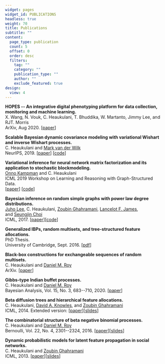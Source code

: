```yaml
---
widget: pages
widget_id: PUBLICATIONS
headless: true
weight: 70
title: Publications
subtitle: ""
content:
  page_type: publication
  count: 5
  offset: 0
  order: desc
  filters:
    tag: ""
    category: ""
    publication_type: ""
    author: ""
    exclude_featured: true
design:
  view: 4
---
```

**HOPES -- An integrative digital phenotyping platform for data collection, monitoring and machine learning.** \
X. Wang, N. Vouk, C. Heaukulani, T. Bhuddika, W. Martanto, Jimmy Lee, and RJT. Morris \
ArXiv, Aug 2020. [[paper](https://arxiv.org/abs/2008.12431)]

**Scalable Bayesian dynamic covariance modeling with variational Wishart and inverse Wishart processes.** \
C. Heaukulani and [Mark van der Wilk](https://markvdw.github.io/) \
NeurIPS, 2019. [[paper](https://arxiv.org/abs/1906.09360)] [[code](https://github.com/ckheaukulani/swpr)]

**Variational inference for neural network matrix factorization and its application to stochastic blockmodeling.** \
[Onno Kampman](https://onnokampman.github.io/) and C. Heaukulani \
ICML 2019 Workshop on Learning and Reasoning with Graph-Structured Data. \
[[paper](https://arxiv.org/abs/1905.04502)] [[code](https://github.com/ckheaukulani/bayes-nnet-mf)]

**Bayesian inference on random simple graphs with power law degree distributions.** \
[Juho Lee](http://mlg.postech.ac.kr/~stonecold/), C. Heaukulani, [Zoubin Ghahramani](http://mlg.eng.cam.ac.uk/zoubin/), [Lancelot F. James](http://www.bm.ust.hk/isom/staff/lancelot.html), and [Seungjin Choi](http://mlg.postech.ac.kr/~seungjin/) \
ICML, 2017. [[paper](https://arxiv.org/abs/1702.08239)][[code](https://github.com/juho-lee/powerlawgraph)]

**Generalized IBPs, random multisets, and tree-structured feature allocations.** \
PhD Thesis. \
University of Cambridge, Sept. 2016. [[pdf](http://heaukulani.org/thesis.pdf)]

**Black-box constructions for exchangeable sequences of random multisets.** \
C. Heaukulani and [Daniel M. Roy](http://danroy.org/) \
ArXiv. [[paper](https://arxiv.org/abs/1908.06349)]

**Gibbs-type Indian buffet processes.** \
C. Heaukulani and [Daniel M. Roy](http://danroy.org/) \
Bayesian Analysis, Vol. 15, No. 3, 683--710, 2020. [[paper](https://projecteuclid.org/euclid.ba/1560909812)]

**Beta diffusion trees and hierarchical feature allocations.** \
C. Heaukulani, [David A. Knowles](http://cs.stanford.edu/people/davidknowles/), and [Zoubin Ghahramani](http://mlg.eng.cam.ac.uk/zoubin/) \
ICML, 2014. Extended version: [[paper](http://arxiv.org/abs/1408.3378)][[slides](http://heaukulani.org/BDT_ICML2014.pdf)]

**The combinatorial structure of beta negative binomial processes.** \
C. Heaukulani and [Daniel M. Roy](http://danroy.org/) \
Bernoulli, Vol. 22, No. 4, 2301--2324, 2016. [[paper](http://arxiv.org/abs/1401.0062)][[slides](http://heaukulani.org/BNP9_nbprocess.pdf)]

**Dynamic probabilistic models for latent feature propagation in social networks.** \
C. Heaukulani and [Zoubin Ghahramani](http://mlg.eng.cam.ac.uk/zoubin/) \
ICML, 2013. [[paper](http://heaukulani.org/LFP_ICML13.pdf)][[slides](http://heaukulani.org/LFP_Presentation.pdf)]